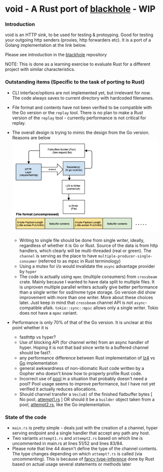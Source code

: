 # void - A Rust port of [blackhole](https://github.com/adobe/blackhole) - WIP

### Introduction

void is an HTTP sink, to be used for testing & protoyping. Good for testing your outgoing http senders (proxies, http forwarders etc). It is a port of a Golang implementation at the link below.

Please see introduction in the [blackhole](https://github.com/adobe/blackhole#introduction) repository

NOTE: This is done as a learning exercise to evaluate Rust for a different project with similar characteristics.

### Outstanding items (Specific to the task of porting to Rust)

 * CLI interface/options are not implemented yet, but irrelevant for now. The code always saves to current directory with hardcoded filenames.

 * File format and contents have not been verified to be compatible with the Go version or the `replay` tool. There is no plan to make a Rust version of the `replay` tool - currently performance is not critical for replay.

 * The overall design is trying to mimic the design from the Go version. Reasons are below
 ![Design](https://raw.githubusercontent.com/adobe/blackhole/master/design.png)

    * Writing to single file should be done from single writer, ideally, regardless of whether it is Go or Rust. Source of the data is from http handlers, which clearly will be multi-threaded (real or green). The `channel` is serving as the place to have `multiple-producer-single-consumer` (referred to as mpsc in Rust terminology)
    * Using a mutex for i/o would invalidate the `async` advantage provider by `hyper`
    * The code is actually using `mpmc` (multiple consumers) from `crossbeam` crate. Mainly because I wanted to have data split to multiple files. It is unproven multiple parallel writers actually give better performance than a single writer for ssd/nvme type storage. Go version did show improvement with more than one writer. More about these choices later. Just keep in mind that `crossbeam` channel API is not `async`-compatible afaik. `tokio::sync::mpsc` allows only a single writer. Tokio does not have a `mpmc` variant.

 * Performance is only 70% of that of the Go version. It is unclear at this point whether it is
    * fasthttp vs hyper?
    * Use of blocking API (for channel write) from an async handler of hyper. Hoping it is not that bad since write to a buffered channel should be fast?.
    * any performance difference between Rust implementation of [lz4](https://crates.io/crates/lz4)  vs [Go](https://github.com/pierrec/lz4) implementation 
    * general awkwardness of non-idiomatic Rust code written by a Gopher who doesn't know how to properly profile Rust code.
    * Incorrect use of [pool](https://crates.io/crates/object-pool) in a situation that probably doesn't need a pool? Pool usage seems to improve performance, but I have not yet verified it actually reduces allocations.
    * Should channel transfer a `Vec[u8]` of the finished flatbuffer bytes [ No pool, [attempt1.rs](src/attempt1.rs) ] OR should it be a `builder` object taken from a pool, [attempt2.rs](src/attempt2.rs), like the Go implementation.


### State of the code

* `main.rs` is pretty simple - deals just with the creation of a channel, hyper serving endpoint and a single handler that accept any path any host.
* Two variants `attempt1.rs` and `attempt2.rs` based on which line is uncommented in main.rs at lines 51/52 and lines 83/84.
* Please note that line 44 doesn't define the type of the channel contents. The type changes depending on which `attempt?.rs` is called (via uncommenting). This is because of [fancy type-inference](https://news.ycombinator.com/item?id=15301620) done by Rust based on actual usage several statements or methods later
